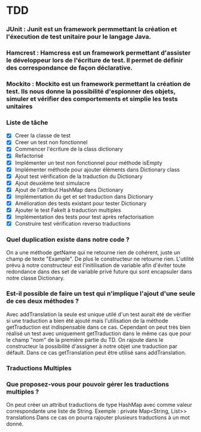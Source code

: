 # TDD 
### __JUnit__ : Junit est un framework permmettant la création et l'éxecution de test unitaire pour le langage Java. 
### __Hamcrest__ : Hamcress est un framework permettant d'assister le développeur lors de l'écriture de test. Il permet de définir des correspondance de façon déclarative.
### __Mockito__ : Mockito est un framework permettant la création de test. Ils nous donne la possibilité d'espionner des objets, simuler et vérifier des comportements et simplie les tests unitaires

### __Liste de tâche__
- [x] Creer la classe de test 
- [x] Creer un test non fonctionnel 
- [x] Commencer l'écriture de la class dictionary 
- [x] Refactorisé 
- [x] Implémenter un test non fonctionnel pour méthode isEmpty 
- [x] Implémenter méthode pour ajouter élèments dans Dictionary class
- [x] Ajout test vérification de la traduction du Dictionary
- [x] Ajout deuxième test simulacre 
- [x] Ajout de l'attribut HashMap dans Dictionary
- [x] Implémentation du get et set traduction dans Dictionary
- [x] Amélioration des tests existant pour tester Dictionary
- [x] Ajouter le test FakeIt à traduction multiples
- [x] Implémentation des tests pour test après refactorisation 
- [x] Construire test vérification reverso traductions 

### __Quel duplication existe dans notre code ?__
On a une méthode getName qui ne retourne rien de cohérent, juste un champ de texte "Example". De plus le constructeur ne retourne rien. L'utilité prévu à notre constructeur est l'initilisation de variable afin d'éviter toute redondance dans des set de variable privé future qui sont encapsuler dans notre classe Dictionary.

### __Est-il possible de faire un test qui n'implique l'ajout d'une seule de ces deux méthodes ?__
Avec addTranslation la seule est unique utilé d'un test aurait été de vérifier si une traduction a bien été ajouté mais l'utilisation de la méthode getTraduction est indispensable dans ce cas. Cependant on peut très bien réalisé un test avec uniquement getTraduction dans le même cas que pour le champ "nom" de la première partie du TD. On rajoute dans le constructeur la possibilité d'assigner à notre objet une traduction par défault. Dans ce cas getTranslation peut être utilisé sans addTranslation.

### Traductions Multiples 
### __Que proposez-vous pour pouvoir gérer les traductions multiples ?__
On peut créer un attribut traductions de type HashMap avec comme valeur correspondante une liste de String.
Exemple : private Map<String, List<String>>> translations
Dans ce cas on pourra rajouter plusieurs traductions à un mot donné.



